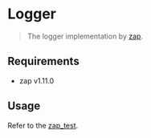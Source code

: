# Logger

> The logger implementation by [zap](https://github.com/uber-go/zap).

## Requirements

- zap v1.11.0

## Usage

Refer to the [zap_test](zap_test.go).